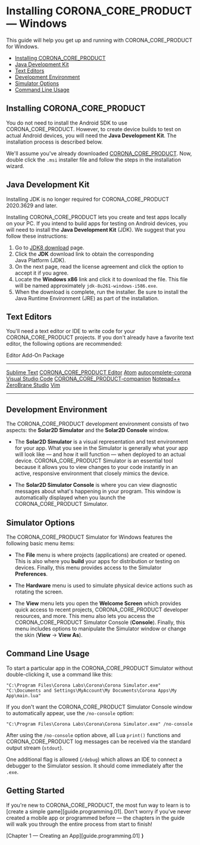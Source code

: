 # Installing CORONA_CORE_PRODUCT &mdash; Windows

This guide will help you get up and running with CORONA_CORE_PRODUCT for Windows.

<div class="guides-toc">

* [Installing CORONA_CORE_PRODUCT](#install)
* [Java Development Kit](#jdk)
* [Text Editors](#editor)
* [Development Environment](#environment)
* [Simulator Options](#simoptions)
* [Command Line Usage](#cmdusage)

</div>


<a id="install"></a>

## Installing CORONA_CORE_PRODUCT

<div class="docs-tip-outer">
<div class="docs-tip-inner-left">
<div class="fa fa-cog"></div>
</div>
<div class="docs-tip-inner-right">

You do not need to install the Android SDK to use CORONA_CORE_PRODUCT. However, to create device builds to test on actual Android devices, you will need the __Java&nbsp;Development&nbsp;Kit__. The installation process is described below.

</div>
</div>

We'll assume you've already downloaded [CORONA_CORE_PRODUCT](REVISION_URL). Now, double click the `.msi` installer file and follow the steps in the installation wizard.


<a id="jdk"></a>

## Java Development Kit

<div class="docs-tip-outer docs-tip-color-alert" style="width: 100%;">
<div class="docs-tip-inner-left">
<div class="fa fa-exclamation-circle" style="font-size: 35px;"></div>
</div>
<div class="docs-tip-inner-right">

Installing JDK is no longer required for CORONA_CORE_PRODUCT 2020.3629 and later.

</div>
</div>

Installing CORONA_CORE_PRODUCT lets you create and test apps locally on your PC. If you intend to build apps for testing on Android devices, you will need to install the <nobr>__Java Development Kit__</nobr> (JDK). We&nbsp;suggest that you follow these instructions:

1. Go to [JDK8 download](https://www.oracle.com/java/technologies/javase/javase-jdk8-downloads.html) page.
2. Click the __JDK__ download link to obtain the corresponding <nobr>Java Platform (JDK)</nobr>.
3. On the next page, read the license agreement and click the option to accept it if you agree.
4. Locate the <nobr>__Windows x86__</nobr> link and click it to download the file. This file will be named approximately <nobr>`jdk-8u261-windows-i586.exe`</nobr>.
5. When the download is complete, run the installer. Be sure to install the <nobr>Java Runtime Environment</nobr> (JRE) as part of the installation.




<!---

<a id="coronaeditor"></a>

## CORONA_CORE_PRODUCT Editor (IDE)

[CORONA_CORE_PRODUCT Editor](https://github.com/coronalabs/CoronaSDK-SublimeText) offers developers a very capable and lightweight IDE. CORONA_CORE_PRODUCT Editor streamlines development and includes the following:

* __Debugger__ &mdash; set breakpoints and inspect variables.
* __Snippets__ &mdash; get help with syntax and coding conventions.
* __Code completion__ &mdash; save time for all APIs and constants.
* __Docs__ &mdash; bring up APIs directly from your code.
* __Launch__ &mdash; run the current app in the CORONA_CORE_PRODUCT Simulator from [Sublime Text](http://www.sublimetext.com).

For more information, please see the [CORONA_CORE_PRODUCT Editor](https://github.com/coronalabs/CoronaSDK-SublimeText) page.

-->




<a id="editor"></a>

## Text Editors

You'll need a text editor or IDE to write code for your CORONA_CORE_PRODUCT projects. If you don't already have a favorite text editor, the following options are recommended:

<div class="inner-table">

Editor																Add-On Package
------------------------------------------------------------------	---------------------------------------------
[Sublime Text](http://www.sublimetext.com)							[CORONA_CORE_PRODUCT Editor](https://github.com/coronalabs/CoronaSDK-SublimeText)
[Atom](https://atom.io)												[autocomplete-corona](https://atom.io/packages/autocomplete-corona)
[Visual Studio Code](https://code.visualstudio.com/)				[CORONA_CORE_PRODUCT-companion](https://marketplace.visualstudio.com/items?itemName=M4adan.solar2d-companion)
[Notepad++](http://notepad-plus-plus.org)
[ZeroBrane Studio](https://studio.zerobrane.com)
[Vim](http://www.vim.org)
------------------------------------------------------------------	---------------------------------------------

</div>




<a id="environment"></a>

## Development Environment

The CORONA_CORE_PRODUCT development environment consists of two aspects: the __Solar2D Simulator__ and the __Solar2D Console__ window.

* The __Solar2D Simulator__ is a visual representation and test environment for your app. What you see in the Simulator is generally what your app will look like — and how it will function — when deployed to an actual device. CORONA_CORE_PRODUCT Simulator is an essential tool because it allows you to view changes to your code instantly in an active, responsive environment that closely mimics the device.

* The __Solar2D Simulator Console__ is where you can view diagnostic messages about what's happening in your program. This window is automatically displayed when you launch the CORONA_CORE_PRODUCT Simulator.




<a id="simoptions"></a>

## Simulator Options

The CORONA_CORE_PRODUCT Simulator for Windows features the following basic menu items:

* The __File__ menu is where projects (applications) are created or opened. This is also where you __build__ your apps for distribution or testing on devices. Finally, this menu provides access to the Simulator __Preferences__.

* The __Hardware__ menu is used to simulate physical device actions such as rotating the screen.

* The __View__ menu lets you open the __Welcome&nbsp;Screen__ which provides quick access to recent projects, CORONA_CORE_PRODUCT developer resources, and more. This menu also lets you access the CORONA_CORE_PRODUCT Simulator Console (__Console__). Finally, this menu includes options to manipulate the Simulator window or change the skin <nobr>(__View__ &rarr; __View&nbsp;As__)</nobr>.




<!---

### Building Apps

When you want to build your app for distribution or to test on a device, choose __File__&nbsp;&rarr;&nbsp;__Build__ and select the desired build option. The entire process for each OS is outlined in the following guides:

* [Signing and Building — Android][guide.distribution.androidBuild]
* [Creating Win32 Desktop Apps][guide.distribution.win32Build]

-->


<a id="cmdusage"></a>

## Command Line Usage

To start a particular app in the CORONA_CORE_PRODUCT Simulator without double-clicking it, use a command like this:

```
"C:\Program Files\Corona Labs\Corona\Corona Simulator.exe" "C:\Documents and Settings\MyAccount\My Documents\Corona Apps\My App\main.lua"
```

If you don't want the CORONA_CORE_PRODUCT Simulator Console window to automatically appear, use the `/no-console` option:

```
"C:\Program Files\Corona Labs\Corona\Corona Simulator.exe" /no-console
```

After using the `/no-console` option above, all Lua `print()` functions and CORONA_CORE_PRODUCT log messages can be received via the standard output stream (`stdout`).

One additional flag is allowed (`/debug`) which allows an IDE to connect a debugger to the Simulator session. It should come immediately after the `.exe`.


## Getting Started

If you're new to CORONA_CORE_PRODUCT, the most fun way to learn is to [create a simple game][guide.programming.01]. Don't worry if you've never created a mobile app or programmed before&nbsp;&mdash; the chapters in the guide will walk you through the entire process from start to finish!

<div class="walkthrough-nav">

[Chapter 1 &mdash; Creating an App][guide.programming.01] __&rang;__

</div>
